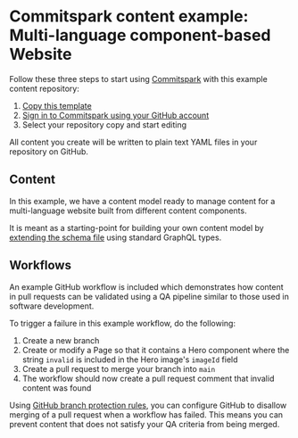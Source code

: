 # Commitspark content example: Multi-language component-based Website

Follow these three steps to start using [Commitspark](https://commitspark.com) with this example content repository:

1. [Copy this template](https://github.com/commitspark/example-content-website/generate)
2. [Sign in to Commitspark using your GitHub account](https://commitspark.com/en-us/sign-in/)
3. Select your repository copy and start editing

All content you create will be written to plain text YAML files in your repository on GitHub.

## Content

In this example, we have a content model ready to manage content for a multi-language website built from different
content components.

It is meant as a starting-point for building your own content model by
[extending the schema file](commitspark/schema/schema.graphql) using standard GraphQL types.

## Workflows

An example GitHub workflow is included which demonstrates how content in pull requests can be validated using a QA
pipeline similar to those used in software development.

To trigger a failure in this example workflow, do the following:

1. Create a new branch
2. Create or modify a Page so that it contains a Hero component where the string `invalid` is included in the
Hero image's `imageId` field
3. Create a pull request to merge your branch into `main`
4. The workflow should now create a pull request comment that invalid content was found

Using [GitHub branch protection rules](https://docs.github.com/en/repositories/configuring-branches-and-merges-in-your-repository/managing-protected-branches/managing-a-branch-protection-rule),
you can configure GitHub to disallow merging of a pull request when a workflow has failed. This means you can prevent
content that does not satisfy your QA criteria from being merged.

